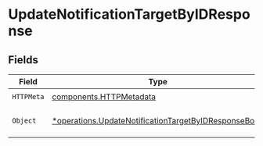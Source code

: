 # UpdateNotificationTargetByIDResponse


## Fields

| Field                                                                                                                       | Type                                                                                                                        | Required                                                                                                                    | Description                                                                                                                 |
| --------------------------------------------------------------------------------------------------------------------------- | --------------------------------------------------------------------------------------------------------------------------- | --------------------------------------------------------------------------------------------------------------------------- | --------------------------------------------------------------------------------------------------------------------------- |
| `HTTPMeta`                                                                                                                  | [components.HTTPMetadata](../../models/components/httpmetadata.md)                                                          | :heavy_check_mark:                                                                                                          | N/A                                                                                                                         |
| `Object`                                                                                                                    | [*operations.UpdateNotificationTargetByIDResponseBody](../../models/operations/updatenotificationtargetbyidresponsebody.md) | :heavy_minus_sign:                                                                                                          | a list of NotificationTarget objects                                                                                        |